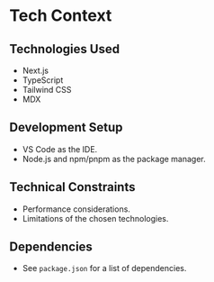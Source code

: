 # Tech Context

## Technologies Used

- Next.js
- TypeScript
- Tailwind CSS
- MDX

## Development Setup

- VS Code as the IDE.
- Node.js and npm/pnpm as the package manager.

## Technical Constraints

- Performance considerations.
- Limitations of the chosen technologies.

## Dependencies

- See `package.json` for a list of dependencies.
